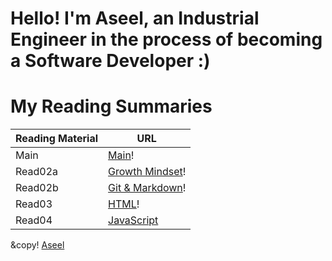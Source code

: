 # Hello! I'm Aseel, an Industrial Engineer in the process of becoming a Software Developer :)

# My Reading Summaries

Reading Material  | URL
------------------|--------------
Main              | [Main](https://aseel-z.github.io/reading-notes/)!
Read02a           | [Growth Mindset](https://aseel-z.github.io/reading-notes/read02a)!
Read02b           | [Git & Markdown](https://aseel-z.github.io/reading-notes/read02b)!
Read03            | [HTML](https://aseel-z.github.io/reading-notes/read03)!
Read04            | [JavaScript](https://aseel-z.github.io/reading-notes/read04)

&copy!  [Aseel](https://github.com/Aseel-Z)
